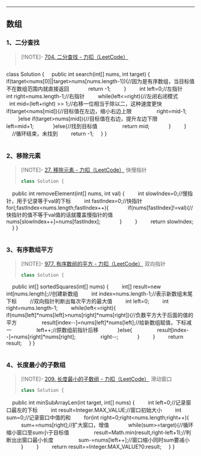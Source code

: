 ***
## 数组
### 1、二分查找

> [!NOTE]- [704. 二分查找 - 力扣（LeetCode）](https://leetcode.cn/problems/binary-search/)
>```java
class Solution {
    public int search(int[] nums, int target) {
        if(target<nums[0]||target>nums[nums.length-1]){//因为是有序数组，当目标值不在数组范围内就直接返回
            return -1;
        }
        int left=0;//左指针
        int right=nums.length-1;//右指针
        while(left<=right){//左闭右闭模式
            int mid=(left+right) >> 1;//右移一位相当于除以二，这种速度更快
            if(target<nums[mid]){//目标值在左边，缩小右边上限
                right=mid-1;
            }else if(target>nums[mid]){//目标值在右边，提升左边下限
                left=mid+1;
            }else{//找到目标值
                return mid;
            }
        }
        //循环结束，未找到
        return -1;
    }
}
>```
### 2、移除元素

> [!NOTE]- [27. 移除元素 - 力扣（LeetCode）](https://leetcode.cn/problems/remove-element/description/)
快慢指针
>```java
> class Solution {
    public int removeElement(int[] nums, int val) {
        int slowIndex=0;//慢指针，用于记录等于val的下标
        int fastIndex=0;//快指针
        for(;fastIndex<nums.length;fastIndex++){
            if(nums[fastIndex]!=val){//快指针的值不等于val值的话就覆盖慢指针的值
                nums[slowIndex++]=nums[fastIndex];
            }
        }
        return slowIndex;
    }
}
>```
### 3、有序数组平方

> [!NOTE]- [977. 有序数组的平方 - 力扣（LeetCode）](https://leetcode.cn/problems/squares-of-a-sorted-array/description/)
双向指针
>```java
> class Solution {
    public int[] sortedSquares(int[] nums) {
        int[] result=new int[nums.length];//创建新数组
        int index=nums.length-1;//表示新数组末尾下标
        //双向指针判断出每次平方的最大值
        int left=0;
        int right=nums.length-1;
        while(left<=right){
            if(nums[left]*nums[left]>nums[right]*nums[right]){//负数平方大于后面的值的平方
                result[index--]=nums[left]*nums[left];//给新数组赋值，下标减一
                left++;//原数组前指针后移
            }else{
                result[index--]=nums[right]*nums[right];
                right--;
            }
        }
        return result;
    }
}
>```
### 4、长度最小的子数组

> [!NOTE]- [209. 长度最小的子数组 - 力扣（LeetCode）](https://leetcode.cn/problems/minimum-size-subarray-sum/description/)
> 滑动窗口
> ```java
> class Solution {
    public int minSubArrayLen(int target, int[] nums) {
        int left=0;//记录窗口最左的下标
        int result=Integer.MAX_VALUE;//窗口初始大小
        int sum=0;//记录窗口中值的和
        for(int right=0;right<nums.length;right++){
            sum+=nums[right];//扩大窗口，增值
            while(sum>=target){//循环缩小窗口至sum小于目标值
                result=Math.min(result,right-left+1);//判断出出窗口最小长度
                sum-=nums[left++];//窗口缩小同时sum要减小
            }
        }
        return result==Integer.MAX_VALUE?0:result;
    }
}
>```
